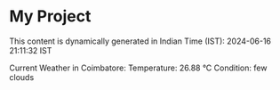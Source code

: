 # My Project

This content is dynamically generated in Indian Time (IST): 2024-06-16 21:11:32 IST


Current Weather in Coimbatore:
Temperature: 26.88 °C
Condition: few clouds
